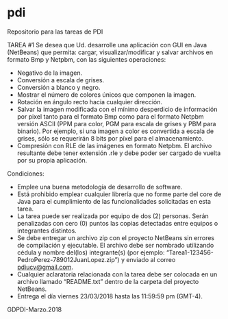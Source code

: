 # pdi
Repositorio para las tareas de PDI
 
TAREA #1 
Se desea que Ud. desarrolle una aplicación con GUI en Java (NetBeans) que permita: 
cargar, visualizar/modificar y salvar archivos en formato Bmp y Netpbm, con las siguientes operaciones: 
  - Negativo de la imagen. 
  - Conversión a escala de grises. 
  - Conversión a blanco y negro. 
  - Mostrar el número de colores únicos que componen la imagen.  
  - Rotación en ángulo recto hacia cualquier dirección. 
  - Salvar la imagen modificada con el mínimo desperdicio de información por pixel tanto para el formato Bmp como para el formato Netpbm versión ASCII (PPM para color, PGM para escala de grises y PBM para binario). Por ejemplo, si una imagen a color es convertida a escala de grises, sólo se requerirán 8 bits por píxel para el almacenamiento. 
  - Compresión con RLE de las imágenes en formato Netpbm. El archivo resultante debe tener extensión .rle y debe poder ser cargado de vuelta por su propia aplicación. 
 
Condiciones: 
 
- Emplee una buena metodología de desarrollo de software. 
- Está prohibido emplear cualquier librería que no forme parte del core de Java para el cumplimiento de las funcionalidades solicitadas en esta tarea. 
- La tarea puede ser realizada por equipo de dos (2) personas. Serán penalizadas con cero (0) puntos las copias detectadas entre equipos o integrantes distintos.   
- Se debe entregar un archivo zip con el proyecto NetBeans sin errores de compilación y ejecutable. El archivo debe ser nombrado utilizando cédula y nombre del(los) integrante(s) (por ejemplo: “Tarea1-123456-PedroPerez-789012JuanLopez.zip”) y enviado al correo pdiucv@gmail.com. 
- Cualquier aclaratoria relacionada con la tarea debe ser colocada en un archivo llamado “README.txt” dentro de la carpeta del proyecto NetBeans. 
- Entrega el día viernes 23/03/2018 hasta las 11:59:59 pm (GMT-4).

GDPDI-Marzo.2018 
